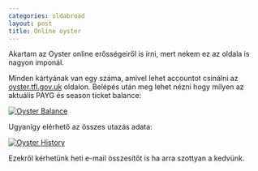 ```yaml
---
categories: sldabroad
layout: post
title: Online oyster
---
```


Akartam az Oyster online erősségeiről is írni, mert nekem ez az oldala is nagyon imponál.

Minden kártyának van egy száma, amivel lehet accountot csinálni az [oyster.tfl.gov.uk](https://oyster.tfl.gov.uk/oyster/link/0004.do) oldalon.
Belépés után meg lehet nézni hogy milyen az aktuális PAYG és season ticket balance:

[![Oyster Balance](http://4.bp.blogspot.com/-eDPH6sTEwnM/USiwU-oa7bI/AAAAAAAABPE/laS_BT4vYfk/s320/oyster-balance.png)](http://4.bp.blogspot.com/-eDPH6sTEwnM/USiwU-oa7bI/AAAAAAAABPE/laS_BT4vYfk/s1600/oyster-balance.png)

Ugyanígy elérhető az összes utazás adata:

[![Oyster History](http://3.bp.blogspot.com/-iO-C54n1Qo8/USiwVZWjzOI/AAAAAAAABPM/llDH03NcsMs/s320/oyster-history.png)](http://3.bp.blogspot.com/-iO-C54n1Qo8/USiwVZWjzOI/AAAAAAAABPM/llDH03NcsMs/s1600/oyster-history.png)

Ezekről kérhetünk heti e-mail összesítőt is ha arra szottyan a kedvünk.
